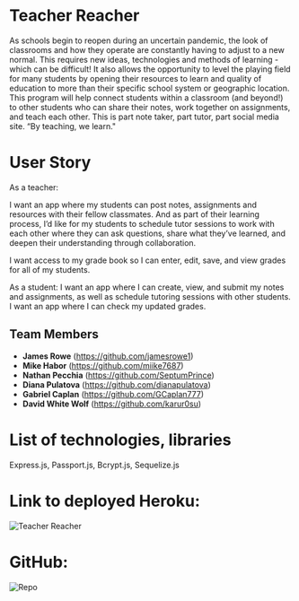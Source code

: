 # Teacher Reacher

As schools begin to reopen during an uncertain pandemic, the look of classrooms and how they operate are constantly having to adjust to a new normal. This requires new ideas, technologies and methods of learning - which can be difficult! It also allows the opportunity to level the playing field for many students by opening their resources to learn and quality of education to more than their specific school system or geographic location. This program will help connect students within a classroom (and beyond!) to other students who can share their notes, work together on assignments, and teach each other. This is part note taker, part tutor, part social media site. “By teaching, we learn."

# User Story

As a teacher:

I want an app where my students can post notes, assignments and resources with their fellow classmates.
And as part of their learning process, I’d like for my students to schedule tutor sessions to work with each other where they can ask questions, share what they’ve learned, and deepen their understanding through collaboration.

I want access to my grade book so I can enter, edit, save, and view grades for all of my students.

As a student:
I want an app where I can create, view, and submit my notes and assignments, as well as schedule tutoring sessions with other students.
I want an app where I can check my updated grades.

## Team Members

- **James Rowe** (https://github.com/jamesrowe1)
- **Mike Habor** (https://github.com/miike7687)
- **Nathan Pecchia** (https://github.com/SeptumPrince)
- **Diana Pulatova** (https://github.com/dianapulatova)
- **Gabriel Caplan** (https://github.com/GCaplan777)
- **David White Wolf** (https://github.com/karur0su)

# List of technologies, libraries

Express.js, Passport.js, Bcrypt.js, Sequelize.js

# Link to deployed Heroku:

![Teacher Reacher](https://github.com/jamesrowe1/project2/projects/)

# GitHub:

![Repo](https://github.com/jamesrowe1/project2/projects/)

